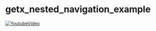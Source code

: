 # getx_nested_navigation_example

[![YoutubeVideo](http://img.youtube.com/vi/l2RvvY1Qayw/maxresdefault.jpg)](https://youtu.be/l2RvvY1Qayw)

